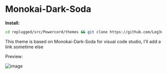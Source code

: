 # Monokai-Dark-Soda

**Install:**

```bash
cd replugged/src/Powercord/themes && git clone https://github.com/Leg3ndary/Monokai-Dark-Soda
```

This theme is based on Monokai-Dark-Soda for visual code studio, I'll add a link sometime else

Preview:

![image](https://user-images.githubusercontent.com/57199957/183331773-b068cc35-cda0-43a7-a29b-7a07985ca14e.png)
